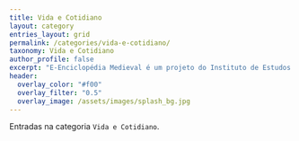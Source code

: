```yaml
---
title: Vida e Cotidiano
layout: category
entries_layout: grid
permalink: /categories/vida-e-cotidiano/
taxonomy: Vida e Cotidiano
author_profile: false
excerpt: "E-Enciclopédia Medieval é um projeto do Instituto de Estudos Medievais"
header:
  overlay_color: "#f00"
  overlay_filter: "0.5"
  overlay_image: /assets/images/splash_bg.jpg
---
```


Entradas na categoria `Vida e Cotidiano`.

